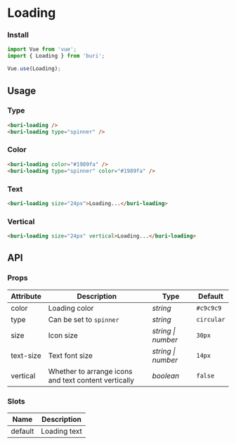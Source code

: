 # Loading

### Install

``` javascript
import Vue from 'vue';
import { Loading } from 'buri';

Vue.use(Loading);
```

## Usage

### Type

```html
<buri-loading />
<buri-loading type="spinner" />
```

### Color

```html
<buri-loading color="#1989fa" />
<buri-loading type="spinner" color="#1989fa" />
```

### Text

```html
<buri-loading size="24px">Loading...</buri-loading>
```

### Vertical

```html
<buri-loading size="24px" vertical>Loading...</buri-loading>
```

## API

### Props

| Attribute | Description | Type | Default |
|------|------|------|------|
| color | Loading color | *string* | `#c9c9c9` |
| type | Can be set to `spinner` | *string* | `circular` |
| size | Icon size | *string \| number* | `30px` |
| text-size | Text font size | *string \| number* | `14px` |
| vertical | Whether to arrange icons and text content vertically | *boolean* | `false` |

### Slots

| Name | Description |
|------|------|
| default | Loading text |
